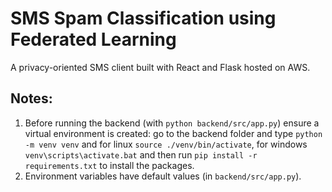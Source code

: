 # SMS Spam Classification using Federated Learning

A privacy-oriented SMS client built with React and Flask hosted on AWS.

## Notes:

1. Before running the backend (with `python backend/src/app.py`) ensure a virtual environment is created: go to the backend folder and type `python -m venv venv` and for linux `source ./venv/bin/activate`, for windows `venv\scripts\activate.bat` and then run `pip install -r requirements.txt` to install the packages.
2. Environment variables have default values (in `backend/src/app.py`).
